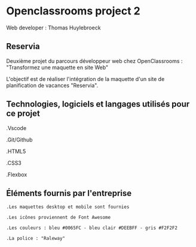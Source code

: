 <h1>Openclassrooms project 2</h1>

Web developer : Thomas Huylebroeck

<h2>Reservia</h2>

  Deuxième projet du parcours développeur web chez OpenClassrooms : "Transformez une maquette en site Web"

  L'objectif est de réaliser l'intégration de la maquette d'un site de planification de vacances "Reservia".


<h2> Technologies, logiciels et langages utilisés pour ce projet</h2>

  .Vscode

  .Git/Github

  .HTML5

  .CSS3

  .Flexbox

<h2>Éléments fournis par l'entreprise</h2>

    .Les maquettes desktop et mobile sont fournies
  
    .Les icônes proviennent de Font Awesome
  
    .Les couleurs : bleu #0065FC - bleu clair #DEEBFF - gris #F2F2F2
  
    .La police : "Raleway"




